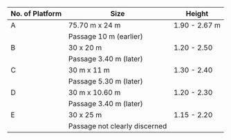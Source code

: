 | No. of Platform | Size                                | Height        |
|-----------------|-------------------------------------|---------------|
| A               | 75.70 m x 24 m                      | 1.90 - 2.67 m |
|                 | Passage 10 m (earlier)              |               |
| B               | 30 x 20 m                           | 1.20 - 2.50   |
|                 | Passage 3.40 m (later)              |               |
| C               | 30 m x 11 m                         | 1.30 - 2.40   |
|                 | Passage 5.30 m (later)              |               |
| D               | 30 m x 10.60 m                      | 1.20 - 2.30   |
|                 | Passage 3.40 m (later)              |               |
| E               | 30 x 25 m                           | 1.15 - 2.20   |
|                 | Passage not clearly discerned       |               |